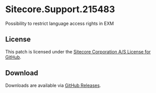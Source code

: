 # Sitecore.Support.215483
Possibility to restrict language access rights in EXM

## License  
This patch is licensed under the [Sitecore Corporation A/S License for GitHub](https://github.com/sitecoresupport/Sitecore.Support.215483/blob/master/LICENSE).  

## Download  
Downloads are available via [GitHub Releases](https://github.com/sitecoresupport/Sitecore.Support.215483/releases).  
